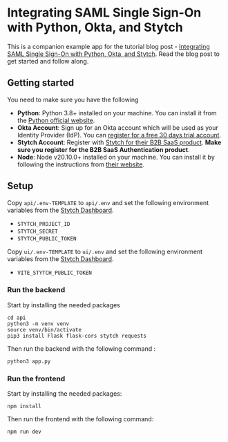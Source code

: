 # Integrating SAML Single Sign-On with Python, Okta, and Stytch
This is a companion example app for the tutorial blog post - [Integrating SAML Single Sign-On with Python, Okta, and Stytch](https://stytch.com/blog/integrating-saml-sso-with-python-okta-stytch). Read the blog post to get started and follow along. 

## Getting started

You need to make sure you have the following

- **Python**: Python 3.8+ installed on your machine. You can install it from the [Python official website](https://www.python.org/).
- **Okta Account**: Sign up for an Okta account which will be used as your Identity Provider (IdP). You can [register for a free 30 days trial account](https://www.okta.com/free-trial/).
- **Stytch Account**: Register with [Stytch for their B2B SaaS product](https://stytch.com/dashboard/start-now). **Make sure you register for the B2B SaaS Authentication product**.
- **Node**: Node v20.10.0+ installed on your machine. You can install it by following the instructions from [their website](https://docs.npmjs.com/downloading-and-installing-node-js-and-npm).

## Setup

Copy `api/.env-TEMPLATE` to `api/.env` and set the following environment variables from the [Stytch Dashboard](https://stytch.com/dashboard/).

- `STYTCH_PROJECT_ID`
- `STYTCH_SECRET`
- `STYTCH_PUBLIC_TOKEN`

Copy `ui/.env-TEMPLATE` to `ui/.env` and set the following environment variables from the [Stytch Dashboard](https://stytch.com/dashboard/).

- `VITE_STYTCH_PUBLIC_TOKEN`

### Run the backend

Start by installing the needed packages

```
cd api
python3 -m venv venv
source venv/bin/activate
pip3 install Flask flask-cors stytch requests
```

Then run the backend with the following command :

```
python3 app.py
```

### Run the frontend

Start by installing the needed packages:

```
npm install
```

Then run the frontend with the following command:

```
npm run dev
```